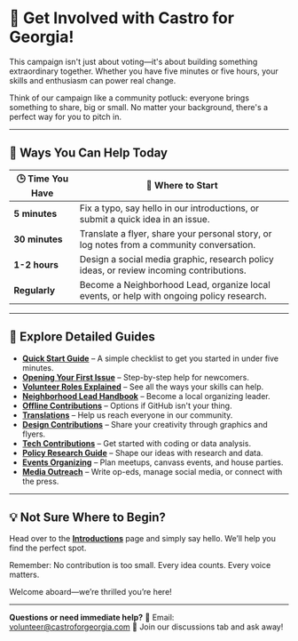 # 🤝 **Get Involved with Castro for Georgia!**

This campaign isn't just about voting—it's about building something extraordinary together. Whether you have five minutes or five hours, your skills and enthusiasm can power real change.

Think of our campaign like a community potluck: everyone brings something to share, big or small. No matter your background, there's a perfect way for you to pitch in.

---

## 📌 **Ways You Can Help Today**

| 🕒 Time You Have | 🎯 Where to Start                                                                         |
| ---------------- | ----------------------------------------------------------------------------------------- |
| **5 minutes**    | Fix a typo, say hello in our introductions, or submit a quick idea in an issue.           |
| **30 minutes**   | Translate a flyer, share your personal story, or log notes from a community conversation. |
| **1-2 hours**    | Design a social media graphic, research policy ideas, or review incoming contributions.   |
| **Regularly**    | Become a Neighborhood Lead, organize local events, or help with ongoing policy research.  |

---

## 📖 **Explore Detailed Guides**

* **[Quick Start Guide](quick-start-guide.md)** – A simple checklist to get you started in under five minutes.
* **[Opening Your First Issue](first-issue-walkthrough.md)** – Step-by-step help for newcomers.
* **[Volunteer Roles Explained](volunteer-roles.md)** – See all the ways your skills can help.
* **[Neighborhood Lead Handbook](neighborhood-lead-handbook.md)** – Become a local organizing leader.
* **[Offline Contributions](offline-contributions.md)** – Options if GitHub isn't your thing.
* **[Translations](translations.md)** – Help us reach everyone in our community.
* **[Design Contributions](design-contributions.md)** – Share your creativity through graphics and flyers.
* **[Tech Contributions](tech-contributions.md)** – Get started with coding or data analysis.
* **[Policy Research Guide](policy-research-guide.md)** – Shape our ideas with research and data.
* **[Events Organizing](events-organizing.md)** – Plan meetups, canvass events, and house parties.
* **[Media Outreach](media-outreach.md)** – Write op-eds, manage social media, or connect with the press.

---

## 💡 **Not Sure Where to Begin?**

Head over to the **[Introductions](../introductions/README.md)** page and simply say hello. We’ll help you find the perfect spot.

Remember: No contribution is too small. Every idea counts. Every voice matters.

Welcome aboard—we’re thrilled you’re here!

---

**Questions or need immediate help?**
📧 Email: [volunteer@castroforgeorgia.com](mailto:volunteer@castroforgeorgia.com)
💬 Join our discussions tab and ask away!
